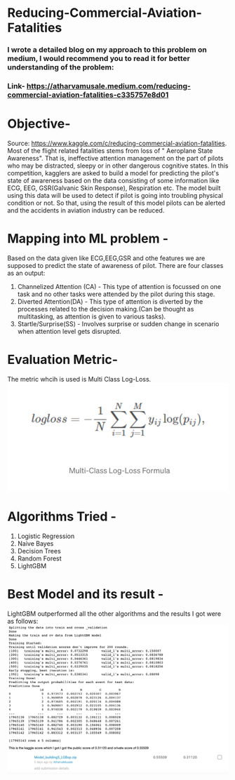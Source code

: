 # Reducing-Commercial-Aviation-Fatalities
### I wrote a detailed blog on my approach to this problem on medium, I would recommend you to read it for better understanding of the problem:

### Link- https://atharvamusale.medium.com/reducing-commercial-aviation-fatalities-c335757e8d01

# Objective-
Source: https://www.kaggle.com/c/reducing-commercial-aviation-fatalities. Most of the flight related fatalities stems from loss of " Aeroplane State Awareness". That is, ineffective attention management on the part of pilots who may be distracted, sleepy or in other dangerous cognitive states. In this competition, kagglers are asked to build a model for predicting the pilot's state of awareness based on the data consisting of some information like ECG, EEG, GSR(Galvanic Skin Response), Respiration etc. The model built using this data will be used to detect if pilot is going into troubling physical condition or not. So that, using the result of this model pilots can be alerted and the accidents in aviation industry can be reduced.

# Mapping into ML problem - 
Based on the data given like ECG,EEG,GSR and othe features we are supposed to predict the state of awareness of pilot. There are four classes as an output:
1. Channelized Attention (CA) - This type of attention is focussed on one task and no other tasks were attended by the pilot during this stage.
2. Diverted Attention(DA) - This type of attention is diverted by the processes related to the decision making.(Can be thought as multitasking, as attention is given to various tasks).
3. Startle/Surprise(SS) - Involves surprise or sudden change in scenario when attention level gets disrupted.

# Evaluation Metric- 
The metric whcih is used is Multi Class Log-Loss. 
![ScreenShot](https://github.com/AtharvaMusale/Reducing-Commercial-Aviation-Fatalities/blob/master/Screenshot%202021-01-26%20at%208.15.06%20AM.png)

# Algorithms Tried - 
1. Logistic Regression
2. Naive Bayes
3. Decision Trees
4. Random Forest
5. LightGBM

# Best Model and its result - 
LightGBM outperformed all the other algorithms and the results I got were as follows:
![ScreenShot](https://github.com/AtharvaMusale/Reducing-Commercial-Aviation-Fatalities/blob/master/Screenshot%202021-01-26%20at%208.22.02%20AM.png)

